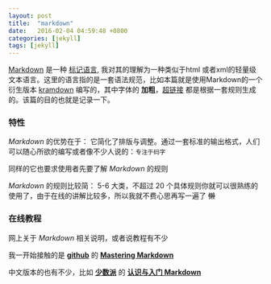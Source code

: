 ```yaml
---
layout: post
title:  "markdown"
date:   2016-02-04 04:59:48 +0800
categories: [jekyll]
tags: [jekyll]
---
```

[Markdown](http://daringfireball.net/projects/markdown/) 是一种 [标记语言](https://zh.wikipedia.org/wiki/%E7%BD%AE%E6%A0%87%E8%AF%AD%E8%A8%80), 我对其的理解为一种类似于html 或者xml的轻量级文本语言。这里的语言指的是一套语法规范，比如本篇就是使用Markdown的一个衍生版本 [kramdown](http://kramdown.gettalong.org/) 编写的，其中字体的 **加粗**，[超链接]() 都是根据一套规则生成的。该篇的目的也就是记录一下。

### 特性

*Markdown* 的优势在于：
它简化了排版与调整。通过一套标准的输出格式，人们可以随心所欲的编写或者像不少人说的：`专注于码字`

同样的它也要求使用者先要了解 *Markdown* 的规则

*Markdown* 的规则比较简： 5-6 大类，不超过 20 个具体规则你就可以很熟练的使用了，由于在线的讲解比较多，所以我就不费心思再写一遍了 ~~懒~~

### 在线教程

网上关于 *Markdown* 相关说明，或者说教程有不少

我一开始接触的是 **[github](http://github.com)** 的 **[Mastering Markdown](https://guides.github.com/features/mastering-markdown/)**


中文版本的也有不少，比如 **[少数派](http://sspai.com/)** 的 **[认识与入门 Markdown](http://sspai.com/25137)**
